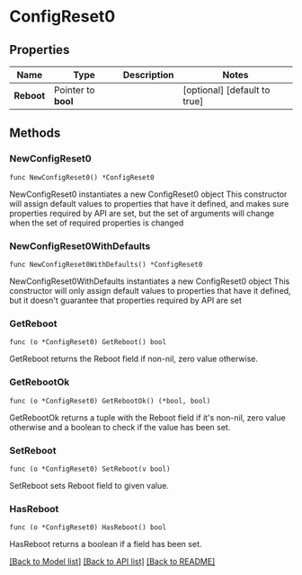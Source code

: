 # ConfigReset0

## Properties

Name | Type | Description | Notes
------------ | ------------- | ------------- | -------------
**Reboot** | Pointer to **bool** |  | [optional] [default to true]

## Methods

### NewConfigReset0

`func NewConfigReset0() *ConfigReset0`

NewConfigReset0 instantiates a new ConfigReset0 object
This constructor will assign default values to properties that have it defined,
and makes sure properties required by API are set, but the set of arguments
will change when the set of required properties is changed

### NewConfigReset0WithDefaults

`func NewConfigReset0WithDefaults() *ConfigReset0`

NewConfigReset0WithDefaults instantiates a new ConfigReset0 object
This constructor will only assign default values to properties that have it defined,
but it doesn't guarantee that properties required by API are set

### GetReboot

`func (o *ConfigReset0) GetReboot() bool`

GetReboot returns the Reboot field if non-nil, zero value otherwise.

### GetRebootOk

`func (o *ConfigReset0) GetRebootOk() (*bool, bool)`

GetRebootOk returns a tuple with the Reboot field if it's non-nil, zero value otherwise
and a boolean to check if the value has been set.

### SetReboot

`func (o *ConfigReset0) SetReboot(v bool)`

SetReboot sets Reboot field to given value.

### HasReboot

`func (o *ConfigReset0) HasReboot() bool`

HasReboot returns a boolean if a field has been set.


[[Back to Model list]](../README.md#documentation-for-models) [[Back to API list]](../README.md#documentation-for-api-endpoints) [[Back to README]](../README.md)


